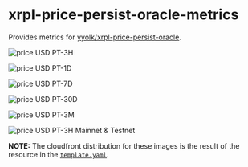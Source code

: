 # xrpl-price-persist-oracle-metrics

Provides metrics for [yyolk/xrpl-price-persist-oracle](https://github.com/yyolk/xrpl-price-persist-oracle).

![price USD PT-3H](https://imgs.egge.gg/3h)

![price USD PT-1D](https://imgs.egge.gg/1d)

![price USD PT-7D](https://imgs.egge.gg/7d)

![price USD PT-30D](https://imgs.egge.gg/30d)

![price USD PT-3M](https://imgs.egge.gg/3M)

![price USD PT-3H Mainnet & Testnet](https://imgs.egge.gg/3h_all)


**NOTE:** The cloudfront distribution for these images is the result of the resource in
the [`template.yaml`](template.yaml).
